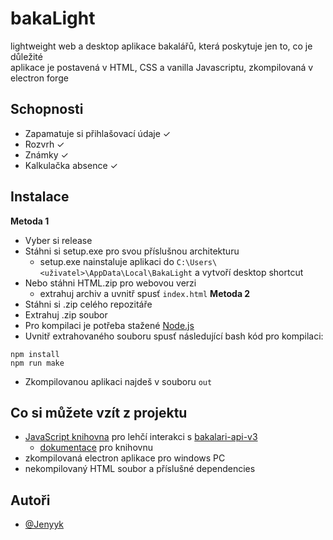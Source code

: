 
# bakaLight

lightweight web a desktop aplikace bakalářů, která poskytuje jen to, co je důležité  
aplikace je postavená v HTML, CSS a vanilla Javascriptu, zkompilovaná v electron forge


## Schopnosti

- Zapamatuje si přihlašovací údaje ✓
- Rozvrh ✓
- Známky ✓
- Kalkulačka absence ✓


## Instalace  
**Metoda 1**
- Vyber si release
- Stáhni si setup.exe pro svou příslušnou architekturu
  - setup.exe nainstaluje aplikaci do `C:\Users\<uživatel>\AppData\Local\BakaLight` a vytvoří desktop shortcut
- Nebo stáhni HTML.zip pro webovou verzi
  - extrahuj archiv a uvnitř spusť `index.html`
**Metoda 2**
- Stáhni si .zip celého repozitáře
- Extrahuj .zip soubor
- Pro kompilaci je potřeba stažené [Node.js](https://nodejs.org/en)
- Uvnitř extrahovaného souboru spusť následující bash kód pro kompilaci:
```shell
npm install
npm run make
```
- Zkompilovanou aplikaci najdeš v souboru `out`


## Co si můžete vzít z projektu

- [JavaScript knihovna](bakaInteract.js)  pro lehčí interakci s [bakalari-api-v3](https://github.com/bakalari-api/bakalari-api-v3)
  - [dokumentace](bakaInteract.md) pro knihovnu
- zkompilovaná electron aplikace pro windows PC
- nekompilovaný HTML soubor a příslušné dependencies


## Autoři

- [@Jenyyk](https://github.com/Jenyyk)
